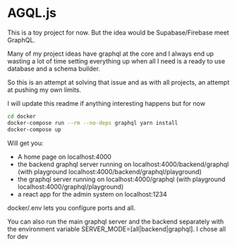 # AGQL.js

This is a toy project for now. But the idea would be Supabase/Firebase meet GraphQL.

Many of my project ideas have graphql at the core and I always end up wasting a lot of time setting everything up when all I need is a ready to use database and a schema builder.

So this is an attempt at solving that issue and as with all projects, an attempt at pushing my own limits.

I will update this readme if anything interesting happens but for now

```sh
cd docker
docker-compose run --rm --no-deps graphql yarn install
docker-compose up
```

Will get you:

-   A home page on localhost:4000
-   the backend graphql server running on localhost:4000/backend/graphql (with playground localhost:4000/backend/graphql/playground)
-   the graphql server running on localhost:4000/graphql (with playground localhost:4000/graphql/playground)
-   a react app for the admin system on localhost:1234

docker/.env lets you configure ports and all.

You can also run the main graphql server and the backend separately with the environment variable SERVER_MODE=[all|backend|graphql]. I chose all for dev
